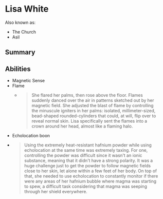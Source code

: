 # Lisa White

Also known as:

* The Church
* Asil

## Summary

## Abilities

* Magnetic Sense
* Flame
  * > She flared her palms, then rose above the floor. Flames suddenly danced over the air in patterns sketched out by her magnetic field. She adjusted the blast of flame by controlling the minuscule igniters in her palms: isolated, millimeter-sized, bead-shaped rounded-cylinders that could, at will, flip over to reveal normal skin. Lisa specifically sent the flames into a crown around her head, almost like a flaming halo.
* Echolocation boon
* > Using the extremely heat-resistant hafnium powder while using echolocation at the same time was extremely taxing. For one, controlling the powder was difficult since it wasn't an ionic substance, meaning that it didn't have a strong polarity. It was a huge challenge just to get the powder to follow magnetic fields close to her skin, let alone within a few feet of her body. On top of that, she needed to use echolocation to constantly monitor if there were any areas of her hafnium bubble where magma was starting to spew, a difficult task considering that magma was seeping through her shield everywhere.
